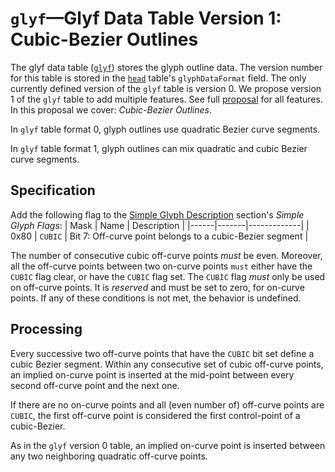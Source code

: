 # `glyf`—Glyf Data Table Version 1: Cubic-Bezier Outlines

The glyf data table ([`glyf`](https://docs.microsoft.com/en-us/typography/opentype/spec/glyf)) stores the glyph outline data.  The version number for this table is stored in the [`head`](https://docs.microsoft.com/en-us/typography/opentype/spec/head) table's `glyphDataFormat` field.  The only currently defined version of the `glyf` table is version 0. We propose version 1 of the `glyf` table to add multiple features. See full [proposal](glyf1.md) for all features. In this proposal we cover: _Cubic-Bezier Outlines_.

In `glyf` table format 0, glyph outlines use quadratic Bezier curve segments.

In `glyf` table format 1, glyph outlines can mix quadratic and cubic Bezier curve segments.

## Specification

Add the following flag to the [Simple Glyph Description](https://learn.microsoft.com/en-us/typography/opentype/spec/glyf#simple-glyph-description) section's _Simple Glyph Flags_:
| Mask | Name  | Description |
|------|-------|-------------|
| 0x80 | `CUBIC` | Bit 7: Off-curve point belongs to a cubic-Bezier segment |

The number of consecutive cubic off-curve points _must_ be even. Moreover, all the off-curve points between two on-curve points `must` either have the `CUBIC` flag clear, or have the `CUBIC` flag set. The `CUBIC` flag _must_ only be used on off-curve points. It is _reserved_ and must be set to zero, for on-curve points. If any of these conditions is not met, the behavior is undefined.

## Processing

Every successive two off-curve points that have the `CUBIC` bit set define a cubic Bezier segment. Within any consecutive set of cubic off-curve points, an implied on-curve point is inserted at the mid-point between every second off-curve point and the next one.

If there are no on-curve points and all (even number of) off-curve points are `CUBIC`, the first off-curve point is considered the first control-point of a cubic-Bezier.

As in the `glyf` version 0 table, an implied on-curve point is inserted between any two neighboring quadratic off-curve points.
